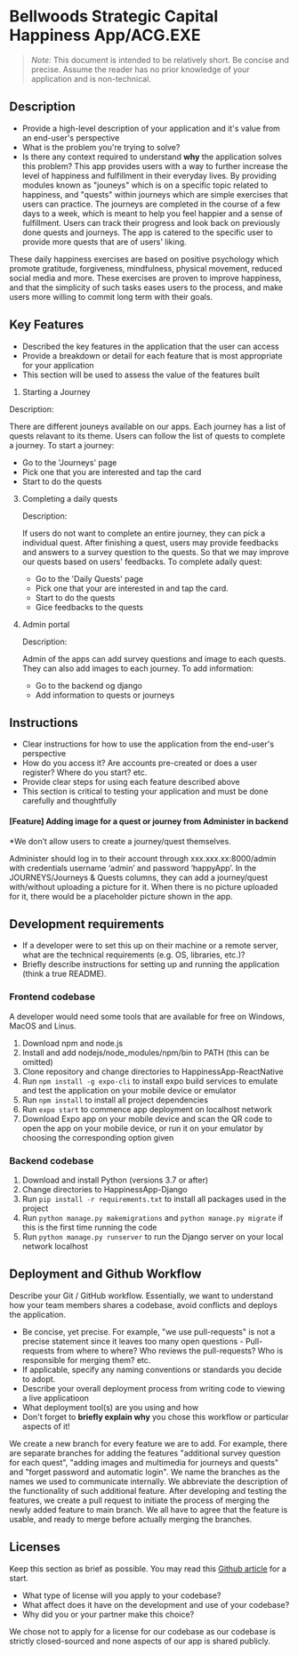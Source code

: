 # Bellwoods Strategic Capital Happiness App/ACG.EXE

> _Note:_ This document is intended to be relatively short. Be concise and precise. Assume the reader has no prior knowledge of your application and is non-technical. 

## Description 
 * Provide a high-level description of your application and it's value from an end-user's perspective
 * What is the problem you're trying to solve?
 * Is there any context required to understand **why** the application solves this problem?
This app provides users with a way to further increase the level of happiness and fulfillment in their everyday lives. By
providing modules known as "jouneys" which is on a specific topic related to happiness, and "quests" within journeys which
are simple exercises that users can practice. The journeys are completed in the course of a few days to a week, which is meant
to help you feel happier and a sense of fulfillment. Users can track their progress and look back on previously done quests
and journeys. The app is catered to the specific user to provide more quests that are of users' liking.

These daily happiness exercises are based on positive psychology which promote gratitude, forgiveness, mindfulness, physical 
movement, reduced social media and more. These exercises are proven to improve happiness, and that the simplicity of such 
tasks eases users to the process, and make users more willing to commit long term with their goals.

## Key Features
 * Described the key features in the application that the user can access
 * Provide a breakdown or detail for each feature that is most appropriate for your application
 * This section will be used to assess the value of the features built
1. Starting a Journey
  
  Description: 
  
  There are different jouneys available on our apps. Each journey has a list of quests relavant to its theme. Users can follow the list of quests to complete a journey. 
  To start a journey:
  - Go to the 'Journeys' page
  - Pick one that you are interested and tap the card
  - Start to do the quests

3. Completing a daily quests
   
   Description: 
   
   If users do not want to complete an entire journey, they can pick a individual quest. After finishing a quest, users may provide feedbacks and answers to a survey
   question to the quests. So that we may improve our quests based on users' feedbacks.
   To complete adaily quest:
   - Go to the 'Daily Quests' page
   - Pick one that your are interested in and tap the card.
   - Start to do the quests
   - Gice feedbacks to the quests
 
3. Admin portal

   Description:
   
   Admin of the apps can add survey questions and image to each quests. They can also add images to each journey.
   To add information:
   - Go to the backend og django
   - Add information to quests or journeys

## Instructions
 * Clear instructions for how to use the application from the end-user's perspective
 * How do you access it? Are accounts pre-created or does a user register? Where do you start? etc. 
 * Provide clear steps for using each feature described above
 * This section is critical to testing your application and must be done carefully and thoughtfully

 #### [Feature] Adding image for a quest or journey from Administer in backend
 
 *We don’t allow users to create a journey/quest themselves.

 Administer should log in to their account through xxx.xxx.xx:8000/admin with credentials username ‘admin’ and password ‘happyApp’. In the JOURNEYS/Journeys & Quests columns, they can add a journey/quest with/without uploading a picture for it. When there is no picture uploaded for it, there would be a placeholder picture shown in the app. 
 
 ## Development requirements
 * If a developer were to set this up on their machine or a remote server, what are the technical requirements (e.g. OS, libraries, etc.)?
 * Briefly describe instructions for setting up and running the application (think a true README).

 ### Frontend codebase
 A developer would need some tools that are available for free on Windows, MacOS and Linus.
 1) Download npm and node.js
 2) Install and add nodejs/node_modules/npm/bin to PATH (this can be omitted)
 3) Clone repository and change directories to HappinessApp-ReactNative
 4) Run `npm install -g expo-cli` to install expo build services to emulate and test the application on your mobile device or emulator
 5) Run `npm install` to install all project dependencies
 6) Run `expo start` to commence app deployment on localhost network
 7) Download Expo app on your mobile device and scan the QR code to open the app on your mobile device, or run it on your emulator by choosing the corresponding option given

 ### Backend codebase
 1) Download and install Python (versions 3.7 or after)
 2) Change directories to HappinessApp-Django
 3) Run `pip install -r requirements.txt` to install all packages used in the project
 4) Run `python manage.py makemigrations` and `python manage.py migrate` if this is the first time running the code
 5) Run `python manage.py runserver` to run the Django server on your local network localhost
 
 ## Deployment and Github Workflow

Describe your Git / GitHub workflow. Essentially, we want to understand how your team members shares a codebase, avoid conflicts and deploys the application.

 * Be concise, yet precise. For example, "we use pull-requests" is not a precise statement since it leaves too many open questions - Pull-requests from where to where? Who reviews the pull-requests? Who is responsible for merging them? etc.
 * If applicable, specify any naming conventions or standards you decide to adopt.
 * Describe your overall deployment process from writing code to viewing a live applicatioon
 * What deployment tool(s) are you using and how
 * Don't forget to **briefly explain why** you chose this workflow or particular aspects of it!

We create a new branch for every feature we are to add. For example, there are separate branches for adding the features
"additional survey question for each quest", "adding images and multimedia for journeys and quests" and "forget password and
automatic login". We name the branches as the names we used to communicate internally. We abbreviate the description of the functionality
of such additional feature. After developing and testing the features, we create a pull request to initiate the process of merging
the newly added feature to main branch. We all have to agree that the feature is usable, and ready to merge before actually 
merging the branches.

 ## Licenses 

 Keep this section as brief as possible. You may read this [Github article](https://help.github.com/en/github/creating-cloning-and-archiving-repositories/licensing-a-repository) for a start.

 * What type of license will you apply to your codebase?
 * What affect does it have on the development and use of your codebase?
 * Why did you or your partner make this choice?

We chose not to apply for a license for our codebase as our codebase is strictly closed-sourced and none aspects of our app is 
shared publicly. 

